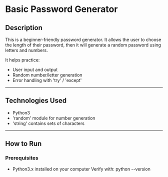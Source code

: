 # Basic Password Generator

## Description
This is a beginner-friendly password generator. It allows the user to choose the length of their password, then it will generate a random password using letters and numbers.

It helps practice:
- User input and output
- Random number/letter generation
- Error handling with 'try' / 'except'

---

## Technologies Used
- Python3
- 'random' module for number generation
- 'string' contains sets of characters

---

## How to Run
### Prerequisites
- Python3.x installed on your computer
Verify with:
python --version